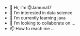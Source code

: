 - 👋 Hi, I’m @Jamuna17
- 👀 I’m interested in data science
- 🌱 I’m currently learning java
- 💞️ I’m looking to collaborate on ...
- 📫 How to reach me ...

<!---
Jamuna17/Jamuna17 is a ✨ special ✨ repository because its `README.md` (this file) appears on your GitHub profile.
You can click the Preview link to take a look at your changes.
--->

